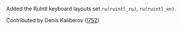 Added the RuIntl keyboard layouts set `ru(ruintl_ru)`, `ru(ruintl_en)`.

Contributed by Denis Kaliberov ([!752](https://gitlab.freedesktop.org/xkeyboard-config/xkeyboard-config/-/merge_requests/752))

